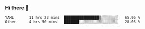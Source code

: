 ### Hi there 👋

<!--
**yeya24/yeya24** is a ✨ _special_ ✨ repository because its `README.md` (this file) appears on your GitHub profile.

Here are some ideas to get you started:

- 🔭 I’m currently working on ...
- 🌱 I’m currently learning ...
- 👯 I’m looking to collaborate on ...
- 🤔 I’m looking for help with ...
- 💬 Ask me about ...
- 📫 How to reach me: ...
- 😄 Pronouns: ...
- ⚡ Fun fact: ...
-->

<!--START_SECTION:waka-->

```text
YAML       11 hrs 23 mins  ████████████████▒░░░░░░░░   65.96 %
Other      4 hrs 50 mins   ███████░░░░░░░░░░░░░░░░░░   28.03 %
```

<!--END_SECTION:waka-->
